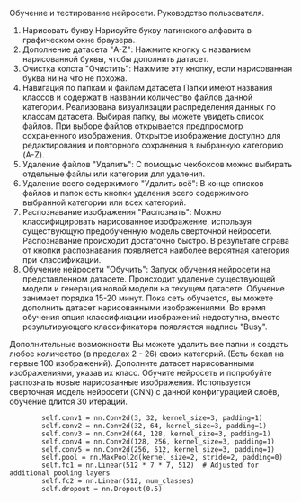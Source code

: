 Обучение и тестирование нейросети. Руководство пользователя.

1. Нарисовать букву
	Нарисуйте букву латинского алфавита в графическом окне браузера.
2. Дополнение датасета
    "A-Z": Нажмите кнопку с названием нарисованной буквы, чтобы дополнить датасет.
3. Очистка холста
    "Очистить": Нажмите эту кнопку, если нарисованная буква ни на что не похожа.
4. Навигация по папкам и файлам датасета
    Папки имеют названия классов и содержат в названии количество файлов данной                     категории.
    Реализована визуализации распределения данных по классам датасета. 
    Выбирая папку, вы можете увидеть список файлов.
    При выборе файлов открывается предпросмотр сохраненного изображения.
    Открытое изображение доступно для редактирования и повторного сохранения в выбранную категорию (A-Z).
5. Удаление файлов
    "Удалить": С помощью чекбоксов можно выбирать отдельные файлы или категории для удаления.
6. Удаление всего содержимого
    "Удалить всё": В конце списков файлов и папок есть кнопки удаления всего содержимого выбранной категории или всех категорий.
7. Распознавание изображения
    "Распознать": Можно классифицировать нарисованное изображение, используя существующую предобученную модель сверточной нейросети.
    Распознавание происходит достаточно быстро. В результате справа от кнопки распознавания появляется наиболее вероятная категория при классификации.
8. Обучение нейросети
    "Обучить": Запуск обучения нейросети на представленном датасете. Происходит удаление существующей модели и генерация новой модели на текущем датасете.
    Обучение занимает порядка 15-20 минут. Пока сеть обучается, вы можете дополнить датасет нарисованными изображениями.
    Во время обучения опция классификации изображений недоступна, вместо результирующего классификатора появляется надпись "Busy".

Дополнительные возможности
    Вы можете удалить все папки и создать любое количество (в пределах 2 - 26) своих категорий. (Есть бекап на первые 100 изображений).
    Дополните датасет нарисованными изображениями, указав их класс.
    Обучите нейросеть и попробуйте распознать новые нарисованные изображения.
    Используется сверточная модель нейросети (CNN) с данной конфигурацией слоёв, обучение длится 30 итераций.

            self.conv1 = nn.Conv2d(3, 32, kernel_size=3, padding=1)
            self.conv2 = nn.Conv2d(32, 64, kernel_size=3, padding=1)
            self.conv3 = nn.Conv2d(64, 128, kernel_size=3, padding=1)
            self.conv4 = nn.Conv2d(128, 256, kernel_size=3, padding=1)
            self.conv5 = nn.Conv2d(256, 512, kernel_size=3, padding=1)
            self.pool = nn.MaxPool2d(kernel_size=2, stride=2, padding=0)
            self.fc1 = nn.Linear(512 * 7 * 7, 512)  # Adjusted for additional pooling layers
            self.fc2 = nn.Linear(512, num_classes)
            self.dropout = nn.Dropout(0.5)
